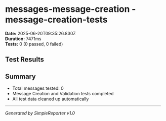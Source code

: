 # messages-message-creation - message-creation-tests

**Date:** 2025-06-20T09:35:26.830Z  
**Duration:** 7471ms  
**Tests:** 0 (0 passed, 0 failed)

## Test Results



## Summary

- Total messages tested: 0
- Message Creation and Validation tests completed
- All test data cleaned up automatically

---
*Generated by SimpleReporter v1.0*
